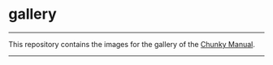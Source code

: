 # gallery
---

This repository contains the images for the gallery of the [Chunky Manual](https://chunky-dev.github.io/docs/).

---
